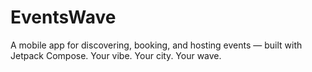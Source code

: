 # EventsWave
A mobile app for discovering, booking, and hosting events — built with Jetpack Compose. Your vibe. Your city. Your wave.
